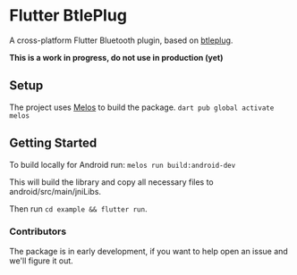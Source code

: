# Flutter BtlePlug

A cross-platform Flutter Bluetooth plugin, based on [btleplug](https://github.com/deviceplug/btleplug).

**This is a work in progress, do not use in production (yet)**

## Setup
The project uses [Melos](https://melos.invertase.dev/) to build the package.
`dart pub global activate melos`

## Getting Started
To build locally for Android run:
`melos run build:android-dev`

This will build the library and copy all necessary files to android/src/main/jniLibs.

Then run `cd example && flutter run`.


### Contributors
The package is in early development, if you want to help open an issue and we'll figure it out.
